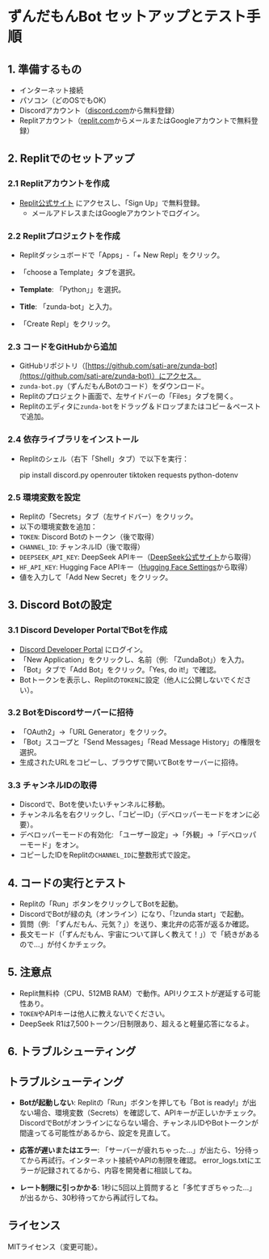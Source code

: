 # ずんだもんBot セットアップとテスト手順

## 1. 準備するもの
- インターネット接続
- パソコン（どのOSでもOK）
- Discordアカウント（[discord.com](https://discord.com)から無料登録）
- Replitアカウント（[replit.com](https://replit.com)からメールまたはGoogleアカウントで無料登録）

## 2. Replitでのセットアップ
### 2.1 Replitアカウントを作成
- [Replit公式サイト](https://replit.com) にアクセスし、「Sign Up」で無料登録。
   - メールアドレスまたはGoogleアカウントでログイン。

### 2.2 Replitプロジェクトを作成
- Replitダッシュボードで「Apps」-「+ New Repl」をクリック。
- 「choose a Template」タブを選択。
- **Template**: 「Python」」を選択。
- **Title**: 「zunda-bot」と入力。

- 「Create Repl」をクリック。

### 2.3 コードをGitHubから追加
- GitHubリポジトリ（[https://github.com/sati-are/zunda-bot](https://github.com/sati-are/zunda-bot)）にアクセス。
- `zunda-bot.py`（ずんだもんBotのコード）をダウンロード。
- Replitのプロジェクト画面で、左サイドバーの「Files」タブを開く。
- Replitのエディタに`zunda-bot`をドラッグ＆ドロップまたはコピー＆ペーストで追加。

### 2.4 依存ライブラリをインストール
- Replitのシェル（右下「Shell」タブ）で以下を実行：

  pip install discord.py openrouter tiktoken requests python-dotenv

### 2.5 環境変数を設定
- Replitの「Secrets」タブ（左サイドバー）をクリック。
- 以下の環境変数を追加：
- `TOKEN`: Discord Botのトークン（後で取得）
- `CHANNEL_ID`: チャンネルID（後で取得）
- `DEEPSEEK_API_KEY`: DeepSeek APIキー（[DeepSeek公式サイト](https://deepseek.com)から取得）
- `HF_API_KEY`: Hugging Face APIキー（[Hugging Face Settings](https://huggingface.co/settings/tokens)から取得）
- 値を入力して「Add New Secret」をクリック。

## 3. Discord Botの設定
### 3.1 Discord Developer PortalでBotを作成
- [Discord Developer Portal](https://discord.com/developers/applications) にログイン。
- 「New Application」をクリックし、名前（例: 「ZundaBot」）を入力。
- 「Bot」タブで「Add Bot」をクリック。「Yes, do it!」で確認。
- Botトークンを表示し、Replitの`TOKEN`に設定（他人に公開しないでください）。

### 3.2 BotをDiscordサーバーに招待
- 「OAuth2」→「URL Generator」をクリック。
- 「Bot」スコープと「Send Messages」「Read Message History」の権限を選択。
- 生成されたURLをコピーし、ブラウザで開いてBotをサーバーに招待。

### 3.3 チャンネルIDの取得
- Discordで、Botを使いたいチャンネルに移動。
- チャンネル名を右クリックし、「コピーID」（デベロッパーモードをオンに必要）。
- デベロッパーモードの有効化: 「ユーザー設定」→「外観」→「デベロッパーモード」をオン。
- コピーしたIDをReplitの`CHANNEL_ID`に整数形式で設定。

## 4. コードの実行とテスト
- Replitの「Run」ボタンをクリックしてBotを起動。
- DiscordでBotが緑の丸（オンライン）になり、「!zunda start」で起動。
- 質問（例: 「ずんだもん、元気？」）を送り、東北弁の応答が返るか確認。
- 長文モード（「ずんだもん、宇宙について詳しく教えて！」）で「続きがあるので…」が付くかチェック。

## 5. 注意点
- Replit無料枠（CPU、512MB RAM）で動作。APIリクエストが遅延する可能性あり。
- `TOKEN`やAPIキーは他人に教えないでください。
- DeepSeek R1は7,500トークン/日制限あり、超えると軽量応答になるよ。

## 6. トラブルシューティング
## トラブルシューティング
- **Botが起動しない**:
  Replitの「Run」ボタンを押しても「Bot is ready!」が出ない場合、環境変数（Secrets）を確認して、APIキーが正しいかチェック。
  DiscordでBotがオンラインにならない場合、チャンネルIDやBotトークンが間違ってる可能性があるから、設定を見直して。

- **応答が遅いまたはエラー**:
  「サーバーが疲れちゃった…」が出たら、1分待ってから再試行。インターネット接続やAPIの制限を確認。
  error_logs.txtにエラーが記録されてるから、内容を開発者に相談してね。

- **レート制限に引っかかる**:
  1秒に5回以上質問すると「多忙すぎちゃった…」が出るから、30秒待ってから再試行してね。


## ライセンス
MITライセンス（変更可能）。
